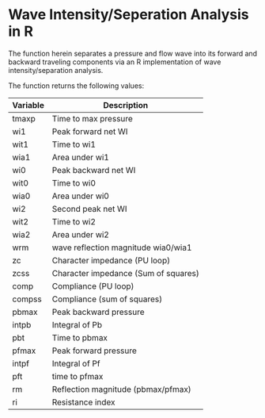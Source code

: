 # Wave Intensity/Seperation Analysis in R

The function herein separates a pressure and flow wave into its forward and backward traveling components via an R implementation of wave intensity/separation analysis.

The function returns the following values:


**Variable**      | **Description**
------------------|-------------------------
tmaxp             | Time to max pressure
wi1               | Peak forward net WI
wit1              | Time to wi1
wia1              | Area under wi1
wi0               | Peak backward net WI
wit0              | Time to wi0
wia0              | Area under wi0
wi2               | Second peak net WI
wit2              | Time to wi2
wia2              | Area under wi2
wrm               | wave reflection magnitude wia0/wia1
zc                | Character impedance (PU loop)
zcss              | Character impedance (Sum of squares)
comp              | Compliance (PU loop)
compss            | Compliance (sum of squares)
pbmax             | Peak backward pressure
intpb             | Integral of Pb
pbt               | Time to pbmax
pfmax             | Peak forward pressure
intpf             | Integral of Pf
pft               | time to pfmax
rm                | Reflection magnitude (pbmax/pfmax)
ri                | Resistance index

